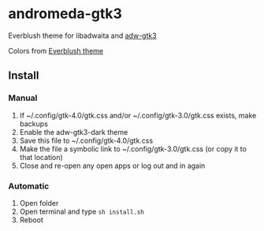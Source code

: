 # andromeda-gtk3
  Everblush theme for libadwaita and [adw-gtk3](https://github.com/lassekongo83/adw-gtk3)

  Colors from [Everblush theme](https://github.com/Everblush)

## Install
### Manual
  1. If ~/.config/gtk-4.0/gtk.css and/or ~/.config/gtk-3.0/gtk.css exists, make backups
  2. Enable the adw-gtk3-dark theme
  3. Save this file to ~/.config/gtk-4.0/gtk.css
  4. Make the file a symbolic link to ~/.config/gtk-3.0/gtk.css (or copy it to that location)
  5. Close and re-open any open apps or log out and in again

### Automatic
  1. Open folder
  2. Open terminal and type `sh install.sh`
  3. Reboot
